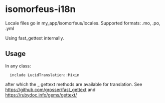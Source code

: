 # isomorfeus-i18n

Locale files go in my_app/isomorfeus/locales.
Supported formats: .mo, .po, .yml

Using fast_gettext internally.

## Usage

In any class:
```
  include LucidTranslation::Mixin
```

after which the _ gettext methods are available for translation.
See https://github.com/grosser/fast_gettext and https://rubydoc.info/gems/gettext/
